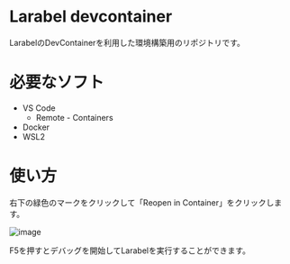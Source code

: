# Larabel devcontainer

LarabelのDevContainerを利用した環境構築用のリポジトリです。

# 必要なソフト

- VS Code
    - Remote - Containers   
- Docker
- WSL2

# 使い方

右下の緑色のマークをクリックして「Reopen in Container」をクリックします。

![image](https://user-images.githubusercontent.com/44220424/147376984-508b27ca-9d97-41b1-bf8d-072abc11fcfb.png)

F5を押すとデバッグを開始してLarabelを実行することができます。

